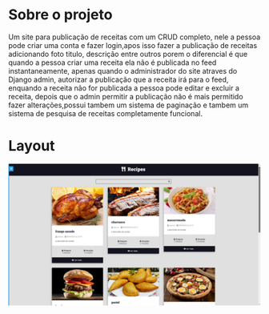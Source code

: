 # Sobre o projeto
Um site para publicação de receitas com um CRUD completo, nele a pessoa pode criar uma conta e fazer login,apos isso fazer a publicação de receitas adicionando foto titulo, descrição entre outros
porem o diferencial é que quando a pessoa criar uma receita ela não é publicada no feed instantaneamente, apenas quando o administrador do site atraves do Django admin, autorizar a publicação que a receita irá para o feed,
enquando a receita não for publicada a pessoa pode editar e excluir a receita, depois que o admin permitir a publicação não é mais permitido fazer alterações,possui tambem um sistema de paginação e tambem um sistema de pesquisa de
receitas completamente funcional.
# Layout
![feed](assets/feed.png)

